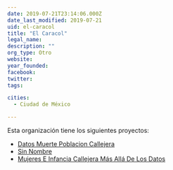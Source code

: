 ```yaml
---
date: 2019-07-21T23:14:06.000Z
date_last_modified: 2019-07-21
uid: el-caracol
title: "El Caracol"
legal_name: 
description: ""
org_type: Otro
website: 
year_founded: 
facebook: 
twitter: 
tags:

cities: 
  - Ciudad de México

---
```


Esta organización tiene los siguientes proyectos:

- [Datos Muerte Poblacion Callejera](/i/datos-muerte-poblacion-callejera.html)
- [Sin Nombre](/i/sin-nombre.html)
- [Mujeres E Infancia Callejera Más Allá De Los Datos](/i/mujeres-e-infancia-callejera-mas-alla-de-los-datos.html)
